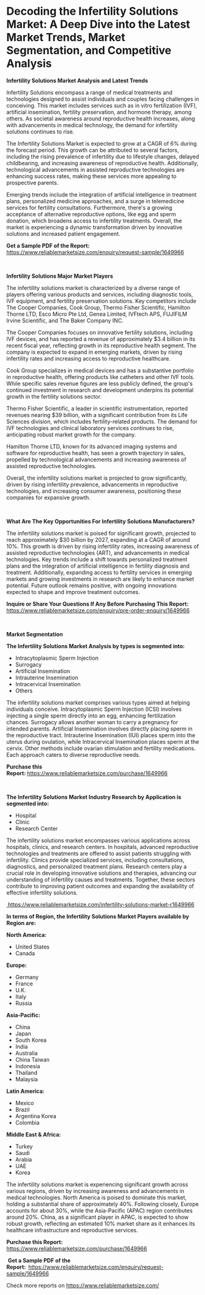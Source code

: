 <p><h1>Decoding the Infertility Solutions Market: A Deep Dive into the Latest Market Trends, Market Segmentation, and Competitive Analysis</h1></p><p><strong>Infertility Solutions Market Analysis and Latest Trends</strong></p>
<p><p>Infertility Solutions encompass a range of medical treatments and technologies designed to assist individuals and couples facing challenges in conceiving. This market includes services such as in vitro fertilization (IVF), artificial insemination, fertility preservation, and hormone therapy, among others. As societal awareness around reproductive health increases, along with advancements in medical technology, the demand for infertility solutions continues to rise.</p><p>The Infertility Solutions Market is expected to grow at a CAGR of 6% during the forecast period. This growth can be attributed to several factors, including the rising prevalence of infertility due to lifestyle changes, delayed childbearing, and increasing awareness of reproductive health. Additionally, technological advancements in assisted reproductive technologies are enhancing success rates, making these services more appealing to prospective parents.</p><p>Emerging trends include the integration of artificial intelligence in treatment plans, personalized medicine approaches, and a surge in telemedicine services for fertility consultations. Furthermore, there's a growing acceptance of alternative reproductive options, like egg and sperm donation, which broadens access to infertility treatments. Overall, the market is experiencing a dynamic transformation driven by innovative solutions and increased patient engagement.</p></p>
<p><strong>Get a Sample PDF of the Report:&nbsp;</strong> <a href="https://www.reliablemarketsize.com/enquiry/request-sample/1649966?utm_campaign=2457&utm_medium=2&utm_source=Github&utm_content=ia&utm_term=03032025&utm_id=infertility-solutions">https://www.reliablemarketsize.com/enquiry/request-sample/1649966</a></p>
<p>&nbsp;</p>
<p><strong>Infertility Solutions Major Market Players</strong></p>
<p><p>The infertility solutions market is characterized by a diverse range of players offering various products and services, including diagnostic tools, IVF equipment, and fertility preservation solutions. Key competitors include The Cooper Companies, Cook Group, Thermo Fisher Scientific, Hamilton Thorne LTD, Esco Micro Pte Ltd, Genea Limited, IVFtech APS, FUJIFILM Irvine Scientific, and The Baker Company INC.</p><p>The Cooper Companies focuses on innovative fertility solutions, including IVF devices, and has reported a revenue of approximately $3.4 billion in its recent fiscal year, reflecting growth in its reproductive health segment. The company is expected to expand in emerging markets, driven by rising infertility rates and increasing access to reproductive healthcare.</p><p>Cook Group specializes in medical devices and has a substantive portfolio in reproductive health, offering products like catheters and other IVF tools. While specific sales revenue figures are less publicly defined, the group's continued investment in research and development underpins its potential growth in the fertility solutions sector.</p><p>Thermo Fisher Scientific, a leader in scientific instrumentation, reported revenues nearing $39 billion, with a significant contribution from its Life Sciences division, which includes fertility-related products. The demand for IVF technologies and clinical laboratory services continues to rise, anticipating robust market growth for the company.</p><p>Hamilton Thorne LTD, known for its advanced imaging systems and software for reproductive health, has seen a growth trajectory in sales, propelled by technological advancements and increasing awareness of assisted reproductive technologies.</p><p>Overall, the infertility solutions market is projected to grow significantly, driven by rising infertility prevalence, advancements in reproductive technologies, and increasing consumer awareness, positioning these companies for expansive growth.</p></p>
<p>&nbsp;</p>
<p><strong>What Are The Key Opportunities For Infertility Solutions Manufacturers?</strong></p>
<p><p>The infertility solutions market is poised for significant growth, projected to reach approximately $30 billion by 2027, expanding at a CAGR of around 10%. This growth is driven by rising infertility rates, increasing awareness of assisted reproductive technologies (ART), and advancements in medical technologies. Key trends include a shift towards personalized treatment plans and the integration of artificial intelligence in fertility diagnosis and treatment. Additionally, expanding access to fertility services in emerging markets and growing investments in research are likely to enhance market potential. Future outlook remains positive, with ongoing innovations expected to shape and improve treatment outcomes.</p></p>
<p><strong>Inquire or Share Your Questions If Any Before Purchasing This Report:</strong> <a href="https://www.reliablemarketsize.com/enquiry/pre-order-enquiry/1649966?utm_campaign=2457&utm_medium=2&utm_source=Github&utm_content=ia&utm_term=03032025&utm_id=infertility-solutions">https://www.reliablemarketsize.com/enquiry/pre-order-enquiry/1649966</a></p>
<p>&nbsp;</p>
<p><strong>Market Segmentation</strong></p>
<p><strong>The Infertility Solutions Market Analysis by types is segmented into:</strong></p>
<p><ul><li>Intracytoplasmic Sperm Injection</li><li>Surrogacy</li><li>Artificial Insemination</li><li>Intrauterine Insemination</li><li>Intracervical Insemination</li><li>Others</li></ul></p>
<p><p>The infertility solutions market comprises various types aimed at helping individuals conceive. Intracytoplasmic Sperm Injection (ICSI) involves injecting a single sperm directly into an egg, enhancing fertilization chances. Surrogacy allows another woman to carry a pregnancy for intended parents. Artificial Insemination involves directly placing sperm in the reproductive tract. Intrauterine Insemination (IUI) places sperm into the uterus during ovulation, while Intracervical Insemination places sperm at the cervix. Other methods include ovarian stimulation and fertility medications. Each approach caters to diverse reproductive needs.</p></p>
<p><strong>Purchase this Report:&nbsp;</strong><a href="https://www.reliablemarketsize.com/purchase/1649966?utm_campaign=2457&utm_medium=2&utm_source=Github&utm_content=ia&utm_term=03032025&utm_id=infertility-solutions">https://www.reliablemarketsize.com/purchase/1649966</a></p>
<p>&nbsp;</p>
<p><strong>The Infertility Solutions Market Industry Research by Application is segmented into:</strong></p>
<p><ul><li>Hospital</li><li>Clinic</li><li>Research Center</li></ul></p>
<p><p>The infertility solutions market encompasses various applications across hospitals, clinics, and research centers. In hospitals, advanced reproductive technologies and treatments are offered to assist patients struggling with infertility. Clinics provide specialized services, including consultations, diagnostics, and personalized treatment plans. Research centers play a crucial role in developing innovative solutions and therapies, advancing our understanding of infertility causes and treatments. Together, these sectors contribute to improving patient outcomes and expanding the availability of effective infertility solutions.</p></p>
<p><a href="https://www.reliablemarketsize.com/infertility-solutions-market-r1649966?utm_campaign=2457&utm_medium=2&utm_source=Github&utm_content=ia&utm_term=03032025&utm_id=infertility-solutions">&nbsp;https://www.reliablemarketsize.com/infertility-solutions-market-r1649966</a></p>
<p><strong>In terms of Region, the Infertility Solutions Market Players available by Region are:</strong></p>
<p>
    <p> <strong> North America: </strong>
        <ul>
            <li>United States</li>
            <li>Canada</li>
        </ul>
        </p> 
    <p> <strong> Europe: </strong>
        <ul>
            <li>Germany</li>
            <li>France</li>
            <li>U.K.</li>
            <li>Italy</li>
            <li>Russia</li>
        </ul>
        </p> 
    <p> <strong> Asia-Pacific: </strong>
        <ul>
            <li>China</li>
            <li>Japan</li>
            <li>South Korea</li>
            <li>India</li>
            <li>Australia</li>
            <li>China Taiwan</li>
            <li>Indonesia</li>
            <li>Thailand</li>
            <li>Malaysia</li>
        </ul>
        </p> 
    <p> <strong> Latin America: </strong>
        <ul>
            <li>Mexico</li>
            <li>Brazil</li>
            <li>Argentina Korea</li>
            <li>Colombia</li>
        </ul>
        </p> 
    <p> <strong> Middle East & Africa: </strong>
        <ul>
            <li>Turkey</li>
            <li>Saudi</li>
            <li>Arabia</li>
            <li>UAE</li>
            <li>Korea</li>
        </ul>
    </p>
    </p>
<p><p>The infertility solutions market is experiencing significant growth across various regions, driven by increasing awareness and advancements in medical technologies. North America is poised to dominate this market, holding a substantial share of approximately 40%. Following closely, Europe accounts for about 30%, while the Asia-Pacific (APAC) region contributes around 20%. China, as a significant player in APAC, is expected to show robust growth, reflecting an estimated 10% market share as it enhances its healthcare infrastructure and reproductive services.</p></p>
<p><strong>Purchase this Report: </strong><a href="https://www.reliablemarketsize.com/purchase/1649966?utm_campaign=2457&utm_medium=2&utm_source=Github&utm_content=ia&utm_term=03032025&utm_id=infertility-solutions">https://www.reliablemarketsize.com/purchase/1649966</a></p>
<p>&nbsp;<strong>Get a Sample PDF of the Report:&nbsp;&nbsp;</strong><a href="https://www.reliablemarketsize.com/enquiry/request-sample/1649966?utm_campaign=2457&utm_medium=2&utm_source=Github&utm_content=ia&utm_term=03032025&utm_id=infertility-solutions">https://www.reliablemarketsize.com/enquiry/request-sample/1649966</a></p>
<p><strong></strong></p>
<p>Check more reports on <a href="https://www.reliablemarketsize.com/?utm_campaign=2457&utm_medium=2&utm_source=Github&utm_content=ia&utm_term=03032025&utm_id=infertility-solutions">https://www.reliablemarketsize.com/</a></p>